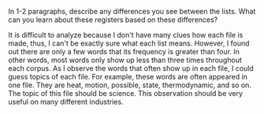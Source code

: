 In 1-2 paragraphs, describe any differences you see between the lists. What can you learn about these registers based on these differences?

It is difficult to analyze because I don't have many clues how each file is made, thus, I can't be exactly sure what each list means. However, I found out there are only a few words that its frequency is greater than four. In other words, most words only show up less than three times throughout each corpus. As I observe the words that often show up in each file, I could guess topics of each file. For example, these words are often appeared in one file. They are heat, motion, possible, state, thermodynamic, and so on. The topic of this file should be science. This observation should be very useful on many different industries.